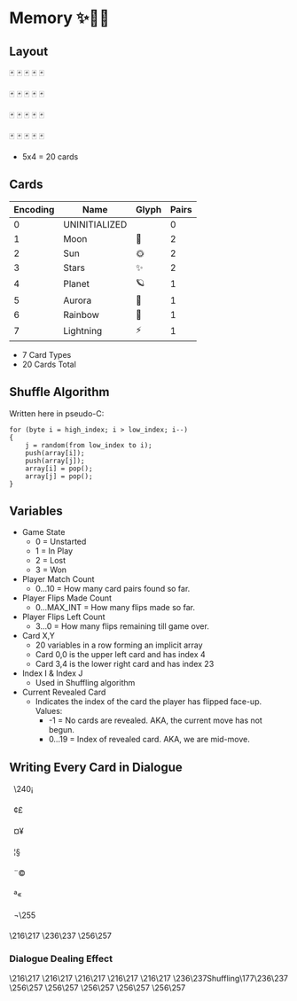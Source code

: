 # Memory ✨🎴🌈


## Layout

🃏 🃏 🃏 🃏 🃏

🃏 🃏 🃏 🃏 🃏

🃏 🃏 🃏 🃏 🃏

🃏 🃏 🃏 🃏 🃏

- 5x4 = 20 cards


## Cards

| Encoding | Name          | Glyph | Pairs |
| -------- | ------------- | ----- | ----- |
| 0        | UNINITIALIZED |       | 0     |
| 1        | Moon          | 🌙    | 2     |
| 2        | Sun           | 🌞    | 2     |
| 3        | Stars         | ✨     | 2     |
| 4        | Planet        | 🪐     | 1     |
| 5        | Aurora        | 🌌    | 1     |
| 6        | Rainbow       | 🌈    | 1     |
| 7        | Lightning     | ⚡     | 1     |

- 7 Card Types
- 20 Cards Total


## Shuffle Algorithm

Written here in pseudo-C:
```
for (byte i = high_index; i > low_index; i--)
{
    j = random(from low_index to i);
    push(array[i]);
    push(array[j]);
    array[i] = pop();
    array[j] = pop();
}
```


## Variables

- Game State
    - 0 = Unstarted
    - 1 = In Play
    - 2 = Lost
    - 3 = Won
- Player Match Count
    - 0…10 = How many card pairs found so far.
- Player Flips Made Count
    - 0…MAX_INT = How many flips made so far.
- Player Flips Left Count
    - 3…0 = How many flips remaining till game over.
- Card X,Y
    - 20 variables in a row forming an implicit array
    - Card 0,0 is the upper  left card and has index 4
    - Card 3,4 is the lower right card and has index 23
- Index I & Index J
    - Used in Shuffling algorithm
- Current Revealed Card
    - Indicates the index of the card the player has flipped face-up.  Values:
        - -1    = No cards are revealed.  AKA, the current move has not begun.
        - 0…19  = Index of revealed card.  AKA, we are mid-move.


## Writing Every Card in Dialogue



\240¡



¢£



¤¥



¦§



¨©



ª«



¬\255

\216\217
\236\237
\256\257

### Dialogue Dealing Effect

\216\217 \216\217 \216\217 \216\217 \216\217
\236\237Shuffling\177\236\237
\256\257 \256\257 \256\257 \256\257 \256\257

